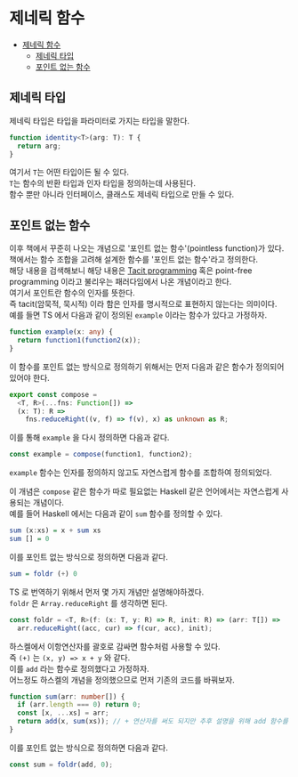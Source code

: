 # 제네릭 함수

- [제네릭 함수](#제네릭-함수)
  - [제네릭 타입](#제네릭-타입)
  - [포인트 없는 함수](#포인트-없는-함수)

## 제네릭 타입

제네릭 타입은 타입을 파라미터로 가지는 타입을 말한다.

```ts
function identity<T>(arg: T): T {
  return arg;
}
```

여기서 `T`는 어떤 타입이든 될 수 있다.  
`T`는 함수의 반환 타입과 인자 타입을 정의하는데 사용된다.  
함수 뿐만 아니라 인터페이스, 클래스도 제네릭 타입으로 만들 수 있다.

## 포인트 없는 함수

이후 책에서 꾸준히 나오는 개념으로 '포인트 없는 함수'(pointless function)가 있다.  
책에서는 함수 조합을 고려해 설계한 함수를 '포인트 없는 함수'라고 정의한다.  
해당 내용을 검색해보니 해당 내용은 [Tacit programming](https://en.wikipedia.org/wiki/Tacit_programming) 혹은 point-free programming 이라고 불리우는 패러다임에서 나온 개념이라고 한다.  
여기서 포인트란 함수의 인자를 뜻한다.  
즉 tacit(암묵적, 묵시적) 이라 함은 인자를 명시적으로 표현하지 않는다는 의미이다.  
예를 들면 TS 에서 다음과 같이 정의된 `example` 이라는 함수가 있다고 가정하자.

```ts
function example(x: any) {
  return function1(function2(x));
}
```

이 함수를 포인트 없는 방식으로 정의하기 위해서는 먼저 다음과 같은 함수가 정의되어 있어야 한다.

```ts
export const compose =
  <T, R>(...fns: Function[]) =>
  (x: T): R =>
    fns.reduceRight((v, f) => f(v), x) as unknown as R;
```

이를 통해 `example` 을 다시 정의하면 다음과 같다.

```ts
const example = compose(function1, function2);
```

`example` 함수는 인자를 정의하지 않고도 자연스럽게 함수를 조합하여 정의되었다.

이 개념은 `compose` 같은 함수가 따로 필요없는 Haskell 같은 언어에서는 자연스럽게 사용되는 개념이다.  
예를 들어 Haskell 에서는 다음과 같이 `sum` 함수를 정의할 수 있다.

```haskell
sum (x:xs) = x + sum xs
sum [] = 0
```

이를 포인트 없는 방식으로 정의하면 다음과 같다.

```haskell
sum = foldr (+) 0
```

TS 로 번역하기 위해서 먼저 몇 가지 개념만 설명해야하겠다.  
`foldr` 은 `Array.reduceRight` 를 생각하면 된다.

```ts
const foldr = <T, R>(f: (x: T, y: R) => R, init: R) => (arr: T[]) =>
  arr.reduceRight((acc, cur) => f(cur, acc), init);
```

하스켈에서 이항연산자를 괄호로 감싸면 함수처럼 사용할 수 있다.  
즉 `(+)` 는 `(x, y) => x + y` 와 같다.  
이를 `add` 라는 함수로 정의했다고 가정하자.  
어느정도 하스켈의 개념을 정의했으므로 먼저 기존의 코드를 바꿔보자.

```ts
function sum(arr: number[]) {
  if (arr.length === 0) return 0;
  const [x, ...xs] = arr;
  return add(x, sum(xs)); // + 연산자를 써도 되지만 추후 설명을 위해 add 함수를 사용했다.
}
```

이를 포인트 없는 방식으로 정의하면 다음과 같다.

```ts
const sum = foldr(add, 0);
```
